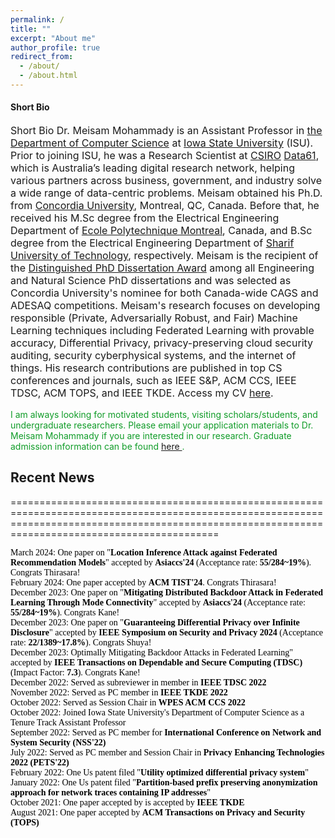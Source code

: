 ```yaml
---
permalink: /
title: ""
excerpt: "About me"
author_profile: true
redirect_from: 
  - /about/
  - /about.html
---
```


<h4 class="desktop-title">Short Bio</h4>
<p style="font-size: 16px;"><span class="mobile-title">Short Bio</span> Dr. Meisam Mohammady is an Assistant Professor in <a href="https://www.cs.iastate.edu">the Department of Computer Science</a> at <a href="https://www.iastate.edu">Iowa State University</a> (ISU). Prior to joining ISU, he was a Research Scientist at <a href="https://www.csiro.au/en/">CSIRO</a> <a href="https://data61.csiro.au/">Data61</a>, which is Australia’s leading digital research network, helping various partners across business, government, and industry solve a wide range of data-centric problems. Meisam obtained his Ph.D. from <a href="https://www.concordia.ca/ginacody/info-systems-eng.html">Concordia University</a>, Montreal, QC, Canada. Before that, he received his M.Sc degree from the Electrical Engineering Department of <a href="https://polymtl.ca/ge">Ecole Polytechnique Montreal</a>, Canada, and B.Sc degree from the Electrical Engineering Department of <a href="https://www.ee.sharif.edu/en/">Sharif University of Technology</a>, respectively. Meisam is the recipient of the <a href="https://github.com/meisamcs/meisamcs.github.io/blob/master/Certificate.PNG">Distinguished PhD Dissertation Award</a> among all Engineering and Natural Science PhD dissertations and was selected as Concordia University's nominee for both Canada-wide CAGS and ADESAQ competitions. Meisam's research focuses on developing responsible (Private, Adversarially Robust, and Fair) Machine Learning techniques including Federated Learning with provable accuracy, Differential Privacy, privacy-preserving cloud security auditing, security cyberphysical systems, and the internet of things. His research contributions are published in top CS conferences and journals, such as IEEE S&P, ACM CCS, IEEE TDSC, ACM TOPS, and IEEE TKDE. Access my CV <a href="_pages/CVe.pdf" target="_blank">here</a>.</p>


<p style="color: #109c28;"> I am always looking for motivated students, visiting scholars/students, and undergraduate researchers. Please email your application materials to Dr. Meisam Mohammady if you are interested in our research. Graduate admission information can be found <a href="https://www.cs.iastate.edu/computer-science-graduate-admissions"> here </a>.</p>
  
<h2>Recent News</h2>

======================================================================================================================================================================================================
<ul class="blog-title-list" style="background: transparent; padding: 3em; font-family: 'Times New Roman', Times, serif; list-style: none; margin: 0; padding: 0;">
  <li style="color: black; text-decoration: none;"><span>March 2024:</span> One paper on "<strong>Location Inference Attack against Federated Recommendation Models</strong>" accepted by <strong>Asiaccs'24</strong> (Acceptance rate: <strong>55/284~19%</strong>). Congrats Thirasara!</li>
  <li style="color: black; text-decoration: none;"><span>February 2024:</span> One paper accepted by <strong>ACM TIST'24</strong>. Congrats Thirasara!</li>
  <li style="color: black; text-decoration: none;"><span>December 2023:</span> One paper on "<strong>Mitigating Distributed Backdoor Attack in Federated Learning Through Mode Connectivity</strong>" accepted by <strong>Asiaccs'24</strong> (Acceptance rate: <strong>55/284~19%</strong>). Congrats Kane!</li>
  <li style="color: black; text-decoration: none;"><span>December 2023:</span> One paper on "<strong>Guaranteeing Differential Privacy over Infinite Disclosure</strong>" accepted by <strong>IEEE Symposium on Security and Privacy 2024</strong> (Acceptance rate: <strong>22/1389~17.8%</strong>). Congrats Shuya!</li>
    <li style="color: black; text-decoration: none;"><span>December 2023:</span> Optimally Mitigating Backdoor Attacks in Federated Learning</strong>" accepted by <strong>IEEE Transactions on Dependable and Secure Computing (TDSC)</strong> (Impact Factor: <strong>7.3</strong>). Congrats Kane!</li>
  <li style="color: black; text-decoration: none;"><span>December 2022:</span> Served as subreviewer in member in <strong>IEEE TDSC 2022</strong></li> 
  <li style="color: black; text-decoration: none;"><span>November 2022:</span> Served as PC member in <strong>IEEE TKDE 2022</strong></li>
  <li style="color: black; text-decoration: none;"><span>October 2022:</span> Served as Session Chair in <strong>WPES ACM CCS 2022</strong></li>
  <li style="color: black; text-decoration: none;"><span>October 2022:</span> Joined Iowa State University's Department of Computer Science as a Tenure Track Assistant Professor</li>
  <li style="color: black; text-decoration: none;"><span>September 2022:</span> Served as PC member for <strong>International Conference on Network and System Security (NSS'22)</strong></li>
  <li style="color: black; text-decoration: none;"><span>July 2022:</span> Served as PC member and Session Chair in <strong>Privacy Enhancing Technologies 2022 (PETS'22)</strong></li>
  <li style="color: black; text-decoration: none;"><span>February 2022:</span> One Us patent filed "<strong>Utility optimized differential privacy system</strong>"</li>
  <li style="color: black; text-decoration: none;"><span>January 2022:</span> One Us patent filed "<strong>Partition-based prefix preserving anonymization approach for network traces containing IP addresses</strong>"</li>
  <li style="color: black; text-decoration: none;"><span>October 2021:</span> One paper accepted by is accepted by <strong>IEEE TKDE</strong></li>
  <li style="color: black; text-decoration: none;"><span>August 2021:</span> One paper accepted by <strong>ACM Transactions on Privacy and Security (TOPS)</strong></li>
</ul>